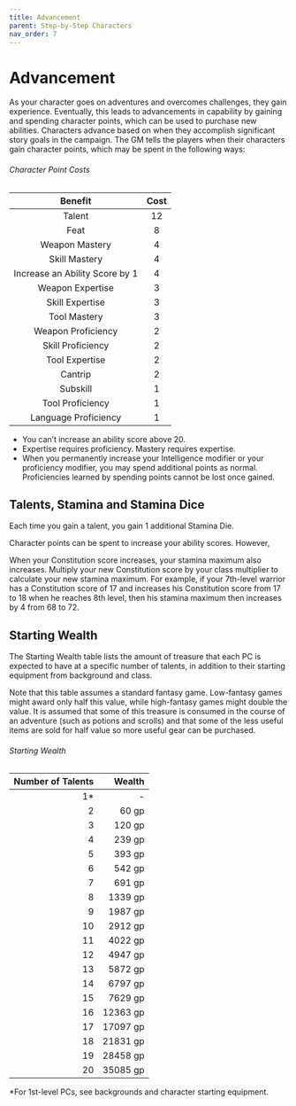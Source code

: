 ```yaml
---
title: Advancement
parent: Step-by-Step Characters
nav_order: 7
---
```


# Advancement
As your character goes on adventures and overcomes challenges, they gain experience. Eventually, this leads to advancements in capability by gaining and spending character points, which can be used to purchase new abilities. Characters advance based on when they accomplish significant story goals in the campaign. The GM tells the players when their characters gain character points, which may be spent in the following ways:

###### Character Point Costs

| Benefit | Cost |
|:-------:|:----:|
| Talent | 12 |
| Feat | 8 |
| Weapon Mastery | 4 |
| Skill Mastery | 4 |
| Increase an Ability Score by 1 | 4 |
| Weapon Expertise | 3 |
| Skill Expertise | 3 |
| Tool Mastery | 3 |
| Weapon Proficiency | 2 |
| Skill Proficiency | 2 |
| Tool Expertise | 2 |
| Cantrip | 2 |
| Subskill | 1 |
| Tool Proficiency | 1 |
| Language Proficiency | 1 |

* You can’t increase an ability score above 20.
* Expertise requires proficiency. Mastery requires expertise.
* When you permanently increase your Intelligence modifier or your proficiency modifier, you may spend additional points as normal. Proficiencies learned by spending points cannot be lost once gained.

## Talents, Stamina and Stamina Dice
Each time you gain a talent, you gain 1 additional Stamina Die.

Character points can be spent to increase your ability scores. However, 

When your Constitution score increases, your stamina maximum also increases. Multiply your new Constitution score by your class multiplier to calculate your new stamina maximum. For example, if your 7th-level warrior has a Constitution score of 17 and increases his Constitution score from 17 to 18 when he reaches 8th level, then his stamina maximum then increases by 4 from 68 to 72.

## Starting Wealth
The Starting Wealth table lists the amount of treasure that each PC is expected to have at a specific number of talents, in addition to their starting equipment from background and class.

Note that this table assumes a standard fantasy game. Low-fantasy games might award only half this value, while high-fantasy games might double the value. It is assumed that some of this treasure is consumed in the course of an adventure (such as potions and scrolls) and that some of the less useful items are sold for half value so more useful gear can be purchased.

###### Starting Wealth

| Number of Talents | Wealth |
|------------------:|-------:|
| 1* | - |
| 2 | 60 gp |
| 3 | 120 gp |
| 4 | 239 gp |
| 5 | 393 gp |
| 6 | 542 gp |
| 7 | 691 gp |
| 8 | 1339 gp |
| 9 | 1987 gp |
| 10 | 2912 gp |
| 11 | 4022 gp |
| 12 | 4947 gp |
| 13 | 5872 gp |
| 14 | 6797 gp |
| 15 | 7629 gp |
| 16 | 12363 gp |
| 17 | 17097 gp |
| 18 | 21831 gp |
| 19 | 28458 gp |
| 20 | 35085 gp |

*For 1st-level PCs, see backgrounds and character starting equipment.
